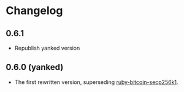 
# Changelog

## 0.6.1

- Republish yanked version

## 0.6.0 (yanked)

- The first rewritten version, superseding [ruby-bitcoin-secp256k1](https://github.com/cryptape/ruby-bitcoin-secp256k1).
